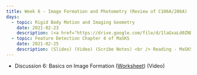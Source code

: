 ```yaml
---
title: Week 6 - Image Formation and Photometry (Review of C106A/206A)
days:
  - topic: Rigid Body Motion and Imaging Geometry
    date: 2021-02-23
    description: (<a href="https://drive.google.com/file/d/1laGxaLd0ZNDn2BxQ9HRO9n67tMGI0Q4k/view?usp=sharing">Slides</a>) (<a href="https://youtu.be/Ld04zJO19mM">Video</a>) (Scribe Notes) <br /> Reading - MaSKS Ch 1, 2
  - topic: Feature Detection Chapter 4 of MaSKS
    date: 2021-02-25
    description: (Slides) (Video) (Scribe Notes) <br /> Reading - MaSKS Ch 4
---
```


- Discussion 6: Basics on Image Formation ([Worksheet](../assets/discussions/EECS_106B_Discussion_6_Basics_on_Image_Forming.pdf)) (Video)

